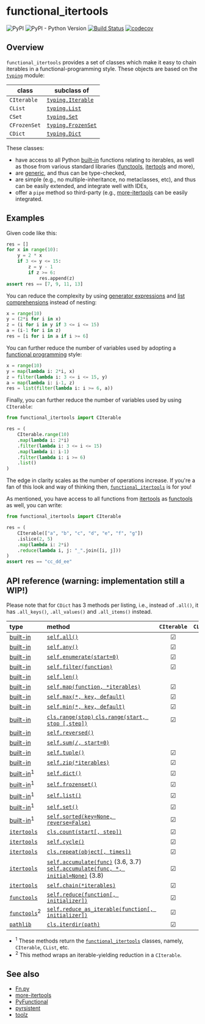 # functional_itertools
![PyPI](https://img.shields.io/pypi/v/functional_itertools)
![PyPI - Python Version](https://img.shields.io/pypi/pyversions/functional_itertools)
[![Build Status](https://dev.azure.com/baoweiur521/baoweiur521/_apis/build/status/baowei521.functional_itertools?branchName=master)](https://dev.azure.com/baoweiur521/baoweiur521/_build/latest?definitionId=3&branchName=master)
[![codecov](https://codecov.io/gh/baowei521/functional_itertools/branch/master/graph/badge.svg)](https://codecov.io/gh/baowei521/functional_itertools)

## Overview
`functional_itertools` provides a set of classes which make it easy to chain iterables in a functional-programming style. These objects are based on the [`typing`](https://docs.python.org/3/library/typing.html) module:

| class | subclass of |
| --- | --- |
| `CIterable` | [`typing.Iterable`](https://docs.python.org/3/library/typing.html#typing.Iterable) |
| `CList` | [`typing.List`](https://docs.python.org/3/library/typing.html#typing.List) |
| `CSet` | [`typing.Set`](https://docs.python.org/3/library/typing.html#typing.Set) |
| `CFrozenSet` | [`typing.FrozenSet`](https://docs.python.org/3/library/typing.html#typing.FrozenSet) |
| `CDict` | [`typing.Dict`](https://docs.python.org/3/library/typing.html#typing.Dict) |

These classes:
* have access to all Python [built-in](https://docs.python.org/3/library/functions.html) functions relating to iterables, as well as those from various standard libraries ([functools](https://docs.python.org/3/library/functools.html), [itertools](https://docs.python.org/3/library/itertools.html) and more),
* are [generic](https://docs.python.org/3/library/typing.html#typing.Generic), and thus can be type-checked,
* are simple (e.g., no multiple-inheritance, no metaclasses, etc), and thus can be easily extended, and integrate well with IDEs,
* offer a `pipe` method so third-party (e.g., [more-itertools](https://github.com/erikrose/more-itertools) can be easily integrated.

## Examples

Given code like this:

```python
res = []
for x in range(10):
    y = 2 * x
    if 3 <= y <= 15:
        z = y - 1
        if z >= 6:
            res.append(z)
assert res == [7, 9, 11, 13]
```

You can reduce the complexity by using [generator expressions](https://www.python.org/dev/peps/pep-0289/) and [list comprehensions](https://docs.python.org/3/tutorial/datastructures.html#list-comprehensions) instead of nesting:

```python
x = range(10)
y = (2*i for i in x)
z = (i for i in y if 3 <= i <= 15)
a = (i-1 for i in z)
res = [i for i in a if i >= 6]
```

You can further reduce the number of variables used by adopting a [functional programming](https://en.wikipedia.org/wiki/Functional_programming) style:

```python
x = range(10)
y = map(lambda i: 2*i, x)
z = filter(lambda i: 3 <= i <= 15, y)
a = map(lambda i: i-1, z)
res = list(filter(lambda i: i >= 6, a))
```

Finally, you can further reduce the number of variables used by using `CIterable`:

```python
from functional_itertools import CIterable

res = (
    CIterable.range(10)
    .map(lambda i: 2*i)
    .filter(lambda i: 3 <= i <= 15)
    .map(lambda i: i-1)
    .filter(lambda i: i >= 6)
    .list()
)
```

The edge in clarity scales as the number of operations increase. If you're a fan of this look and way of thinking then, [`functional_itertools`](https://github.com/baowei521/functional_itertools) is for you!

As mentioned, you have access to all functions from [itertools](https://docs.python.org/3/library/itertools.html#module-itertools) as  [functools](https://docs.python.org/3/library/functools.html#module-functools) as well, you can write:

```python
from functional_itertools import CIterable

res = (
    CIterable(["a", "b", "c", "d", "e", "f", "g"])
    .islice(2, 5)
    .map(lambda i: 2*i)
    .reduce(lambda i, j: "_".join([i, j]))
)
assert res == "cc_dd_ee"
```

## API reference (warning: implementation still a WIP!)

Please note that for `CDict` has 3 methods per listing, i.e., instead of `.all()`, it has `.all_keys()`, `.all_values()` and `.all_items()` instead.

| type | method | `CIterable` | `CList` | `CSet` | `CFrozenSet` | `CDict` |
| :--- | :--- | :---: | :---: | :---: | :---: | :---: |
| [built-in](https://docs.python.org/3/library/functions.html#built-in-functions) | [`self.all()`](https://docs.python.org/3/library/functions.html#all) | ☑ | ☑ | ☑ | ☑ | ☑ |
| [built-in](https://docs.python.org/3/library/functions.html#built-in-functions) | [`self.any()`](https://docs.python.org/3/library/functions.html#any) | ☑ | ☑ | ☑ | ☑ | ☑ |
| [built-in](https://docs.python.org/3/library/functions.html#built-in-functions) | [`self.enumerate(start=0)`](https://docs.python.org/3/library/functions.html#enumerate) | ☑ |  ☑ | ☑ | ☑ | ☑ |
| [built-in](https://docs.python.org/3/library/functions.html#built-in-functions) | [`self.filter(function)`](https://docs.python.org/3/library/functions.html#filter) | ☑ |  ☑ | ☑ | ☑ | ☑ |
| [built-in](https://docs.python.org/3/library/functions.html#built-in-functions) | [`self.len()`](https://docs.python.org/3/library/functions.html#len) | | ☑ | ☑ | ☑ | ☑ |
| [built-in](https://docs.python.org/3/library/functions.html#built-in-functions) | [`self.map(function, *iterables)`](https://docs.python.org/3/library/functions.html#map) | ☑ | ☑ | ☑ | ☑ | ☑ |
| [built-in](https://docs.python.org/3/library/functions.html#built-in-functions) | [`self.max(*, key, default)`](https://docs.python.org/3/library/functions.html#max) | ☑ | ☑ | ☑ | ☑ | ☑ |
| [built-in](https://docs.python.org/3/library/functions.html#built-in-functions) | [`self.min(*, key, default)`](https://docs.python.org/3/library/functions.html#min) | ☑ | ☑ | ☑ | ☑ | ☑ |
| [built-in](https://docs.python.org/3/library/functions.html#built-in-functions) | [`cls.range(stop)`  `cls.range(start, stop [,step])`](https://docs.python.org/3/library/functions.html#range) | ☑ | | | | |
| [built-in](https://docs.python.org/3/library/functions.html#built-in-functions) | [`self.reversed()`](https://docs.python.org/3/library/functions.html#reversed) | | ☑ | ☑ | ☑ | ☑ |
| [built-in](https://docs.python.org/3/library/functions.html#built-in-functions) | [`self.sum(/, start=0)`](https://docs.python.org/3/library/functions.html#sum) | | ☑ | ☑ | ☑ | ☑ |
| [built-in](https://docs.python.org/3/library/functions.html#built-in-functions) | [`self.tuple()`](https://docs.python.org/3/library/functions.html#func-tuple) | ☑ | ☑ | ☑ | ☑ | ☑ |
| [built-in](https://docs.python.org/3/library/functions.html#built-in-functions) | [`self.zip(*iterables)`](https://docs.python.org/3/library/functions.html#zip) | ☑ | ☑ | ☑ | ☑ | ☑ |
| [built-in](https://docs.python.org/3/library/functions.html#built-in-functions)<sup>1</sup> | [`self.dict()`](https://docs.python.org/3/library/functions.html#func-dict) | ☑ | ☑ | ☑ | ☑ |  |
| [built-in](https://docs.python.org/3/library/functions.html#built-in-functions)<sup>1</sup> | [`self.frozenset()`](https://docs.python.org/3/library/functions.html#func-frozenset) | ☑ | ☑ | ☑ | | ☑ |
| [built-in](https://docs.python.org/3/library/functions.html#built-in-functions)<sup>1</sup> | [`self.list()`](https://docs.python.org/3/library/functions.html#func-list) | ☑ | | ☑ | ☑ | ☑ |
| [built-in](https://docs.python.org/3/library/functions.html#built-in-functions)<sup>1</sup> | [`self.set()`](https://docs.python.org/3/library/functions.html#func-set) | ☑ | ☑ | | ☑ | ☑ |
| [built-in](https://docs.python.org/3/library/functions.html#built-in-functions)<sup>1</sup> | [`self.sorted(key=None, reverse=False)`](https://docs.python.org/3/library/functions.html#sorted) | ☑ | ☑ | ☑ | ☑ | ☑ |
| [`itertools`](https://docs.python.org/3/library/itertools.html) | [`cls.count(start[, step])`](https://docs.python.org/3/library/itertools.html#itertools.count) | ☑ | | | | |
| [`itertools`](https://docs.python.org/3/library/itertools.html) | [`self.cycle()`](https://docs.python.org/3/library/itertools.html#itertools.cycle) | ☑ | | | | |
| [`itertools`](https://docs.python.org/3/library/itertools.html) | [`cls.repeat(object[, times])`](https://docs.python.org/3/library/itertools.html#itertools.repeat) | ☑ | | | | |
| [`itertools`](https://docs.python.org/3/library/itertools.html) | [`self.accumulate(func)`](https://docs.python.org/3.6/library/itertools.html#itertools.accumulate)  (3.6, 3.7)  [`self.accumulate(func, *, initial=None)`](https://docs.python.org/3/library/itertools.html#itertools.accumulate) (3.8) | ☑ | | | | |
| [`itertools`](https://docs.python.org/3/library/itertools.html) | [`self.chain(*iterables)`](https://docs.python.org/3/library/itertools.html#itertools.chain) | ☑ | | | | |
| [`functools`](https://docs.python.org/3/library/functools.html) | [`self.reduce(function[, initializer])`](https://docs.python.org/3/library/functools.html#functools.reduce) | ☑ | ☑ | | | |
| [`functools`](https://docs.python.org/3/library/functools.html)<sup>2</sup> | [`self.reduce_as_iterable(function[, initializer])`](https://docs.python.org/3/library/functools.html#functools.reduce) | ☑ | ☑ | | | |
| [`pathlib`](https://docs.python.org/3/library/pathlib.html) | [`cls.iterdir(path)`](https://docs.python.org/3/library/pathlib.html#pathlib.Path.iterdir) | ☑ | | | | |

- <sup>1</sup> These methods return the [`functional_itertools`](https://github.com/baowei521/functional_itertools) classes, namely, `CIterable`, `CList`, etc.
- <sup>2</sup> This method wraps an iterable-yielding reduction in a `CIterable`.

## See also

- [Fn.py](https://github.com/kachayev/fn.py)
- [more-itertools](https://github.com/erikrose/more-itertools)
- [PyFunctional](https://github.com/EntilZha/PyFunctional)
- [pyrsistent](https://github.com/tobgu/pyrsistent/)
- [toolz](https://github.com/pytoolz/toolz)
